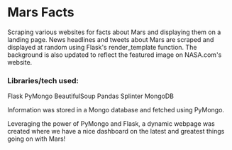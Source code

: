 # Mars Facts
Scraping various websites for facts about Mars and displaying them on a landing page.
News headlines and tweets about Mars are scraped and displayed at random using Flask's render_template function. The background is also updated to reflect the featured image on NASA.com's website.

### Libraries/tech used:
Flask 
PyMongo
BeautifulSoup
Pandas 
Splinter
MongoDB

Information was stored in a Mongo database and fetched using PyMongo. 

Leveraging the power of PyMongo and Flask, a dynamic webpage was created where we have a nice dashboard on the latest and greatest things going on with Mars!
